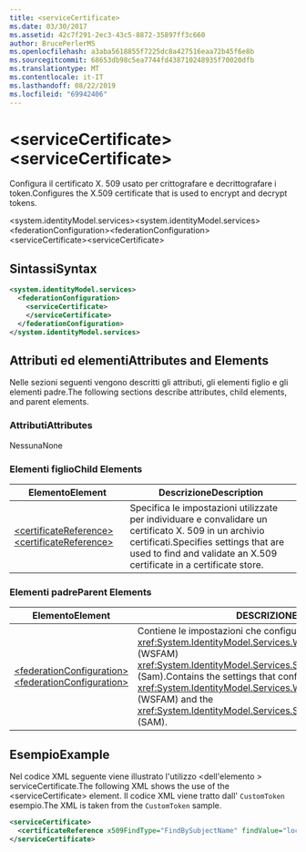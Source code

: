 ```yaml
---
title: <serviceCertificate>
ms.date: 03/30/2017
ms.assetid: 42c7f291-2ec3-43c5-8872-35897ff3c660
author: BrucePerlerMS
ms.openlocfilehash: a3aba5618855f7225dc8a427516eaa72b45f6e8b
ms.sourcegitcommit: 68653db98c5ea7744fd438710248935f70020dfb
ms.translationtype: MT
ms.contentlocale: it-IT
ms.lasthandoff: 08/22/2019
ms.locfileid: "69942406"
---
```

# <a name="servicecertificate"></a><span data-ttu-id="14de5-101">\<serviceCertificate></span><span class="sxs-lookup"><span data-stu-id="14de5-101">\<serviceCertificate></span></span>
<span data-ttu-id="14de5-102">Configura il certificato X. 509 usato per crittografare e decrittografare i token.</span><span class="sxs-lookup"><span data-stu-id="14de5-102">Configures the X.509 certificate that is used to encrypt and decrypt tokens.</span></span>  
  
 <span data-ttu-id="14de5-103">\<system.identityModel.services></span><span class="sxs-lookup"><span data-stu-id="14de5-103">\<system.identityModel.services></span></span>  
<span data-ttu-id="14de5-104">\<federationConfiguration></span><span class="sxs-lookup"><span data-stu-id="14de5-104">\<federationConfiguration></span></span>  
<span data-ttu-id="14de5-105">\<serviceCertificate></span><span class="sxs-lookup"><span data-stu-id="14de5-105">\<serviceCertificate></span></span>  
  
## <a name="syntax"></a><span data-ttu-id="14de5-106">Sintassi</span><span class="sxs-lookup"><span data-stu-id="14de5-106">Syntax</span></span>  
  
```xml  
<system.identityModel.services>  
  <federationConfiguration>  
    <serviceCertificate>  
    </serviceCertificate>  
  </federationConfiguration>  
</system.identityModel.services>  
```  
  
## <a name="attributes-and-elements"></a><span data-ttu-id="14de5-107">Attributi ed elementi</span><span class="sxs-lookup"><span data-stu-id="14de5-107">Attributes and Elements</span></span>  
 <span data-ttu-id="14de5-108">Nelle sezioni seguenti vengono descritti gli attributi, gli elementi figlio e gli elementi padre.</span><span class="sxs-lookup"><span data-stu-id="14de5-108">The following sections describe attributes, child elements, and parent elements.</span></span>  
  
### <a name="attributes"></a><span data-ttu-id="14de5-109">Attributi</span><span class="sxs-lookup"><span data-stu-id="14de5-109">Attributes</span></span>  
 <span data-ttu-id="14de5-110">Nessuna</span><span class="sxs-lookup"><span data-stu-id="14de5-110">None</span></span>  
  
### <a name="child-elements"></a><span data-ttu-id="14de5-111">Elementi figlio</span><span class="sxs-lookup"><span data-stu-id="14de5-111">Child Elements</span></span>  
  
|<span data-ttu-id="14de5-112">Elemento</span><span class="sxs-lookup"><span data-stu-id="14de5-112">Element</span></span>|<span data-ttu-id="14de5-113">Descrizione</span><span class="sxs-lookup"><span data-stu-id="14de5-113">Description</span></span>|  
|-------------|-----------------|  
|[<span data-ttu-id="14de5-114">\<certificateReference></span><span class="sxs-lookup"><span data-stu-id="14de5-114">\<certificateReference></span></span>](certificatereference.md)|<span data-ttu-id="14de5-115">Specifica le impostazioni utilizzate per individuare e convalidare un certificato X. 509 in un archivio certificati.</span><span class="sxs-lookup"><span data-stu-id="14de5-115">Specifies settings that are used to find and validate an X.509 certificate in a certificate store.</span></span>|  
  
### <a name="parent-elements"></a><span data-ttu-id="14de5-116">Elementi padre</span><span class="sxs-lookup"><span data-stu-id="14de5-116">Parent Elements</span></span>  
  
|<span data-ttu-id="14de5-117">Elemento</span><span class="sxs-lookup"><span data-stu-id="14de5-117">Element</span></span>|<span data-ttu-id="14de5-118">DESCRIZIONE</span><span class="sxs-lookup"><span data-stu-id="14de5-118">Description</span></span>|  
|-------------|-----------------|  
|[<span data-ttu-id="14de5-119">\<federationConfiguration></span><span class="sxs-lookup"><span data-stu-id="14de5-119">\<federationConfiguration></span></span>](federationconfiguration.md)|<span data-ttu-id="14de5-120">Contiene le impostazioni che configurano <xref:System.IdentityModel.Services.WSFederationAuthenticationModule> (WSFAM) <xref:System.IdentityModel.Services.SessionAuthenticationModule> e (Sam).</span><span class="sxs-lookup"><span data-stu-id="14de5-120">Contains the settings that configure the <xref:System.IdentityModel.Services.WSFederationAuthenticationModule> (WSFAM) and the <xref:System.IdentityModel.Services.SessionAuthenticationModule> (SAM).</span></span>|  
  
## <a name="example"></a><span data-ttu-id="14de5-121">Esempio</span><span class="sxs-lookup"><span data-stu-id="14de5-121">Example</span></span>  
 <span data-ttu-id="14de5-122">Nel codice XML seguente viene illustrato l'utilizzo \<dell'elemento > serviceCertificate.</span><span class="sxs-lookup"><span data-stu-id="14de5-122">The following XML shows the use of the \<serviceCertificate> element.</span></span> <span data-ttu-id="14de5-123">Il codice XML viene tratto dall' `CustomToken` esempio.</span><span class="sxs-lookup"><span data-stu-id="14de5-123">The XML is taken from the `CustomToken` sample.</span></span>  
  
```xml  
<serviceCertificate>  
  <certificateReference x509FindType="FindBySubjectName" findValue="localhost" storeLocation="LocalMachine" storeName="My"/>  
</serviceCertificate>  
```
